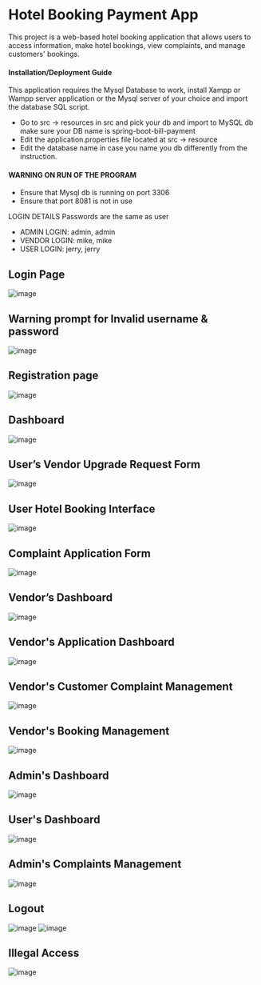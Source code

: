 # Hotel Booking Payment App
This project is a web-based hotel booking application that allows users to access information, make hotel bookings, view complaints, and manage customers' bookings.

#### Installation/Deployment Guide

This application requires the Mysql Database to work, install Xampp or Wampp server application or the Mysql server of your choice and import the database SQL script. 

* Go to src -> resources in src and pick your db and import to MySQL db make sure your DB name is spring-boot-bill-payment
* Edit the application.properties file located at src -> resource 
* Edit the database name in case you name you db differently from the instruction.

#### WARNING ON RUN OF THE PROGRAM
* Ensure that Mysql db is running on port 3306
* Ensure that port 8081 is not in use

LOGIN DETAILS
Passwords are the same as user

* ADMIN LOGIN: admin, admin
* VENDOR LOGIN: mike, mike
* USER LOGIN: jerry, jerry


## Login Page
![image](https://github.com/user-attachments/assets/5ffc51c1-9dcd-4234-a2cb-9a7f1c1ad4f4)

## Warning prompt for Invalid username & password
![image](https://github.com/user-attachments/assets/db503962-497b-4a64-b0c2-003ff64b3ba9)

## Registration page
![image](https://github.com/user-attachments/assets/60ef1cc9-a31a-425e-96c2-bf6c9aa25739)

## Dashboard
![image](https://github.com/user-attachments/assets/b14a0422-f932-49f6-bce5-8b4e7a7d4f5a)

## User’s Vendor Upgrade Request Form
![image](https://github.com/user-attachments/assets/bb65b6c7-3349-4698-a445-e47b1e279a93)

## User Hotel Booking Interface
![image](https://github.com/user-attachments/assets/a9aa45f6-5f81-46e0-a3b4-2c03fd69e85e)

## Complaint Application Form
![image](https://github.com/user-attachments/assets/a250afd0-71df-4665-ac20-1f987374f593)

## Vendor’s Dashboard
![image](https://github.com/user-attachments/assets/280c4e79-bba5-4019-a5ec-79f618b8285e)

## Vendor's Application Dashboard
![image](https://github.com/user-attachments/assets/c656186c-59b7-4a75-883f-5ee313caeb9f)

## Vendor's Customer Complaint Management
![image](https://github.com/user-attachments/assets/0f4b61c5-2e6a-473a-86f3-3070dbb2582e)

## Vendor's Booking Management
![image](https://github.com/user-attachments/assets/74214584-a228-42b8-a4ab-a3ea20194eea)

## Admin's Dashboard
![image](https://github.com/user-attachments/assets/bbcbefb8-a5a0-49d1-a8ef-533748f3ce29)

## User's Dashboard
![image](https://github.com/user-attachments/assets/cb804b44-0e74-4a49-843e-65bec9e79bb8)

## Admin's Complaints Management
![image](https://github.com/user-attachments/assets/f23c00ab-5de5-4c96-b200-3f1b8a403053)

## Logout
![image](https://github.com/user-attachments/assets/59ccb1e0-6353-48eb-b7b3-30191bdec2ef)
![image](https://github.com/user-attachments/assets/481b988d-401f-4d41-8d1e-3008b0503f9d)

## Illegal Access
![image](https://github.com/user-attachments/assets/354616d1-922c-4da0-86a3-21eb773d960c)






